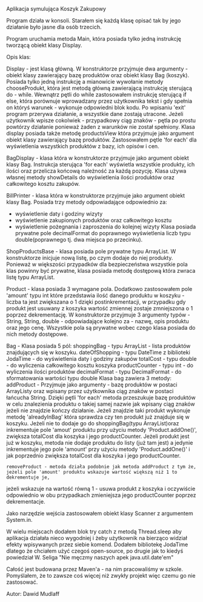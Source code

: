 Aplikacja symulująca Koszyk Zakupowy

Program działa w konsoli. 
Starałem się każdą klasę opisać tak by jego działanie było jasne dla osób trzecich. 

Program uruchamia metoda Main, która posiada tylko jedną instrukcję tworzącą obiekt klasy Display.

Opis klas:

Display - jest klasą główną. W konstruktorze przyjmuje dwa argumenty - obiekt klasy zawierający bazę produktów
oraz obiekt klasy Bag (koszyk). Posiada tylko jedną instrukcję a mianowicie wywołanie metody chooseProdukt,  która jest metodą główną 
zawierającą instrukcję sterującą do - while. Wewnątrz pętli do while
zastosowałem instrukcję sterującą if else, która porównuje wprowadzany przez użytkownika tekst i gdy spełnia on któryś warunek - 
wykonuje odpowiedni blok kodu. Po wpisaniu 'exit' program przerywa działanie, a wszystkie dane zostają utracone. Jeżeli użytkownik wpisze
cokolwiek - przypadkowy ciąg znaków - pętla po prostu powtórzy działanie ponieważ żaden z warunków nie został spełniony.
Klasa display posiada także metodę productsView która przyjmuje jako argument obiekt klasy zawierający bazę produktów. 
Zastosowałem pętle 'for each' dla wyświetlenia wszystkich produktów z bazy, ich opisów i cen.

BagDisplay - klasa która w konstruktorze przyjmuje jako argument obiekt klasy Bag. Instrukcja sterująca 'for each' wyświetla wszystkie produkty,
ich ilości oraz przelicza końcową należność za każdą pozycję. Klasa używa własnej metody showDetails do wyświetlenia ilości produktów oraz 
całkowitego kosztu zakupów.

BillPrinter - klasa która w konstruktorze przyjmuje jako argument obiekt klasy Bag. Posiada trzy metody odpowiadające odpowiednio za:
 - wyświetlenie daty i godziny wizyty
 - wyświetlenie zakupionych produktów oraz całkowitego kosztu
 - wyświetlenie pożegnania i zaproszenia do kolejnej wizyty
Klasa posiada prywatne pole decimalFormat do poprawnego wyświetlenia liczb typu double(poprawnego tj. dwa miejsca po przecinku).

ShopProductsBase - klasa posiada pole prywatne typu ArrayList<Product>. W konstruktorze inicjuje nową listę, po czym dodaje do niej produkty.
Ponieważ w większości przypadków dla bezpieczeństwa wszystkie pola klas powinny być prywatne, klasa posiada metodę dostępową która zwraca 
listę typu ArrayList.

Product - klasa posiada 3 wymagane pola. Dodatkowo zastosowałem pole 'amount' typu int które przedstawia ilość danego produktu w koszyku - 
liczba ta jest zwiększana o 1 dzięki postinkrementacji, w przypadku gdy produkt jest usuwany z koszyka wartość zmiennej zostaje zmniejszona o 1
poprzez dekrementację. W konstruktorze przyjmuje 3 argumenty typów - String, String, double - odpowiadające kolejno za - nazwę, opis produktu 
oraz jego cenę.  Wszystkie pola są prywatne wobec czego klasa posiada do nich metody dostępowe.

Bag - Klasa posiada 5 pól:
    shoppingBag     - typu ArrayList - lista produktów znajdujących się w koszyku.
    dateOfShopping  - typu DateTime z biblioteki JodaTime - do wyświetlenia daty i godziny zakupów
    totalCost       - typu double - do wyliczenia całkowitego kosztu koszyka
    productCounter  - typu int - do wyliczenia ilości produktów
    decimalFormat   - typu DecimalFormat - do sformatowania wartości typu double
Klasa bag zawiera 3 metody:
    addProduct - Przyjmuje jako argumenty - bazę produktów w postaci ArrayListy oraz wpisany przez użytkownika ciąg znaków w postaci łańcucha String. 
Dzięki pętli 'for each' metoda przeszukuje bazę produktów w celu znalezienia produktu o takiej samej nazwie jak wpisany ciąg znaków jeżeli nie znajdzie 
kończy działanie.
Jeżeli znajdzie taki produkt wykonuje metodę 'alreadyInBag' która sprawdza czy ten produkt już znajduje się w koszyku. Jeżeli nie to dodaje go do 
shoppingBag(typu ArrayList)oraz inkrementuje pole 'amout' produktu przy użyciu metody 'Product.addOne()', zwiększa totalCost dla koszyka i jego productCounter.
Jeżeli produkt jest już w koszyku, metoda nie dodaje produktu do listy (już tam jest) a jedynie inkrementuje jego pole 'amount' przy użyciu metody 
'Product.addOne()' i jak poprzednio zwiększa totalCost dla koszyka i jego productCounter.

    removeProduct - metoda działa podobnie jak metoda addProduct z tym że, jeżeli pole 'amount' produktu wskazuje wartość większą niż 1 to dekrementuje je,
jeżeli wskazuje na wartość równą 1 - usuwa produkt z koszyka i oczywiście odpowiednio w obu przypadkach zmieniejsza jego productCounter poprzez dekrementacje.

Jako narzędzie wejścia zastosowałem obiekt klasy Scanner z argumentem System.in.

W wielu miejscach dodałem blok try catch z metodą Thread.sleep aby aplikacja działała nieco wygodniej i żeby użytkownik na bierząco widział efekty wpisywanych przez
siebie komend.
Dodałem bibliotekę JodaTime dlatego że chciałem użyć czegoś open-source, po drugie jak to kiedyś powiedział W. Seliga "Nie męczmy naszych apek java.util.date'em"

Całość jest budowana przez Maven'a - na nim pracowaliśmy w szkole. Pomyślałem, że to zawsze coś więcej niż zwykły projekt więc czemu go nie zastosować.

Autor:
Dawid Mudlaff
